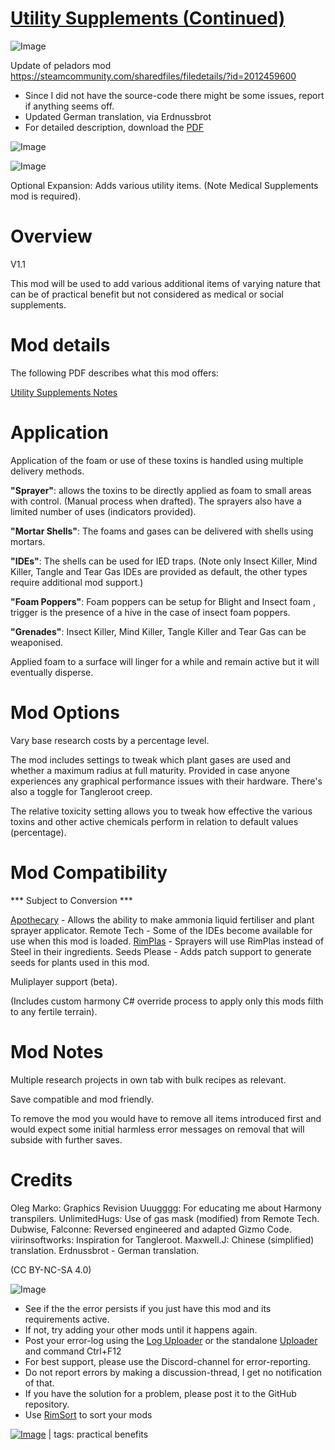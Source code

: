 # [Utility Supplements (Continued)](https://steamcommunity.com/sharedfiles/filedetails/?id=2195065488)

![Image](https://i.imgur.com/buuPQel.png)

Update of peladors mod
https://steamcommunity.com/sharedfiles/filedetails/?id=2012459600

- Since I did not have the source-code there might be some issues, report if anything seems off.
- Updated German translation, via Erdnussbrot
- For detailed description, download the [PDF](https://github.com/emipa606/UtilitySupplements/raw/main/Source/UtilitySupplementsNotes.pdf)

![Image](https://i.imgur.com/pufA0kM.png)
	
![Image](https://i.imgur.com/Z4GOv8H.png)

Optional Expansion: Adds various utility items. (Note Medical Supplements mod is required).

# Overview
 V1.1

This mod will be used to add various additional items of varying nature that can be of practical benefit but not considered as medical or social supplements.

# Mod details


The following PDF describes what this mod offers:

[Utility Supplements Notes](https://1drv.ms/b/s!Au3GsmKyQkDYiuVxeFes0XYuoZd37A?e=wSiEpc)


# Application


Application of the foam or use of these toxins is handled using multiple delivery methods.

**"Sprayer"**: allows the toxins to be directly applied as foam to small areas with control. (Manual process when drafted). The sprayers also have a limited number of uses (indicators provided).

**"Mortar Shells"**: The foams and gases can be delivered with shells using mortars.

**"IDEs"**: The shells can be used for IED traps. (Note only Insect Killer, Mind Killer, Tangle and Tear Gas IDEs are provided as default, the other types require additional mod support.)

**"Foam Poppers"**: Foam poppers can be setup for Blight and Insect foam , trigger is the presence of a hive in the case of insect foam poppers. 

**"Grenades"**: Insect Killer, Mind Killer, Tangle Killer and Tear Gas can be weaponised.

Applied foam to a surface will linger for a while and remain active but it will eventually disperse.


# Mod Options


Vary base research costs by a percentage level.

The mod includes settings to tweak which plant gases are used and whether a maximum radius at full maturity. Provided in case anyone experiences any graphical performance issues with their hardware. There's also a toggle for Tangleroot creep.

The relative toxicity setting allows you to tweak how effective the various toxins and other active chemicals perform in relation to default values (percentage).


# Mod Compatibility
 *** Subject to Conversion ***

[Apothecary](https://steamcommunity.com/sharedfiles/filedetails/?id=2000244851) - Allows the ability to make ammonia liquid fertiliser and plant sprayer applicator.
Remote Tech - Some of the IDEs become available for use when this mod is loaded.
[RimPlas](https://steamcommunity.com/sharedfiles/filedetails/?id=2004190331) - Sprayers will use RimPlas instead of Steel in their ingredients.
Seeds Please - Adds patch support to generate seeds for plants used in this mod.

Muliplayer support (beta).

(Includes custom harmony C# override process to apply only this mods filth to any fertile terrain).

# Mod Notes


Multiple research projects in own tab with bulk recipes as relevant.

Save compatible and mod friendly.

To remove the mod you would have to remove all items introduced first and would expect some initial harmless error messages on removal that will subside with further saves.

# Credits


Oleg Marko: Graphics Revision
Uuugggg: For educating me about Harmony transpilers.
UnlimitedHugs: Use of gas mask (modified) from Remote Tech.
Dubwise, Falconne: Reversed engineered and adapted Gizmo Code.
viirinsoftworks: Inspiration for Tangleroot.
Maxwell.J: Chinese (simplified) translation.
Erdnussbrot - German translation.


(CC BY-NC-SA 4.0)


![Image](https://i.imgur.com/PwoNOj4.png)



-  See if the the error persists if you just have this mod and its requirements active.
-  If not, try adding your other mods until it happens again.
-  Post your error-log using the [Log Uploader](https://steamcommunity.com/sharedfiles/filedetails/?id=2873415404) or the standalone [Uploader](https://steamcommunity.com/sharedfiles/filedetails/?id=2873415404) and command Ctrl+F12
-  For best support, please use the Discord-channel for error-reporting.
-  Do not report errors by making a discussion-thread, I get no notification of that.
-  If you have the solution for a problem, please post it to the GitHub repository.
-  Use [RimSort](https://github.com/RimSort/RimSort/releases/latest) to sort your mods

 

[![Image](https://img.shields.io/github/v/release/emipa606/UtilitySupplements?label=latest%20version&style=plastic&color=9f1111&labelColor=black)](https://steamcommunity.com/sharedfiles/filedetails/changelog/2195065488) | tags:  practical benefits
